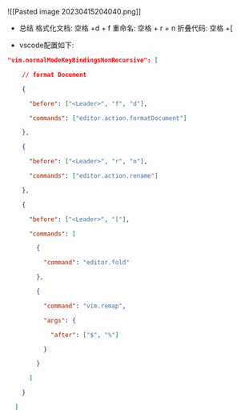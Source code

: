 ![[Pasted image 20230415204040.png]]

- 总结
格式化文档: 空格 +d + f
重命名: 空格 + r + n
折叠代码: 空格 +[


- vscode配置如下:
```json
"vim.normalModeKeyBindingsNonRecursive": [

    // format Document

    {

      "before": ["<Leader>", "f", "d"],

      "commands": ["editor.action.formatDocument"]

    },

    {

      "before": ["<Leader>", "r", "n"],

      "commands": ["editor.action.rename"]

    },

    {

      "before": ["<Leader>", "["],

      "commands": [

        {

          "command": "editor.fold"

        },

        {

          "command": "vim.remap",

          "args": {

            "after": ["$", "%"]

          }

        }

      ]

    }

  ]
```